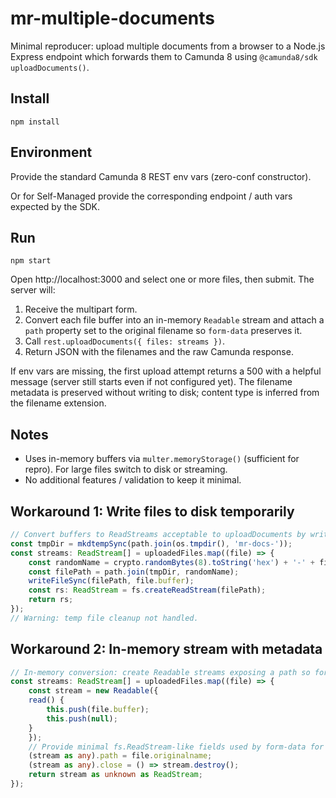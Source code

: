 # mr-multiple-documents

Minimal reproducer: upload multiple documents from a browser to a Node.js Express endpoint which forwards them to Camunda 8 using `@camunda8/sdk` `uploadDocuments()`.

## Install

```
npm install
```

## Environment

Provide the standard Camunda 8 REST env vars (zero-conf constructor).

Or for Self-Managed provide the corresponding endpoint / auth vars expected by the SDK.

## Run

```
npm start
```

Open http://localhost:3000 and select one or more files, then submit. The server will:

1. Receive the multipart form.
2. Convert each file buffer into an in-memory `Readable` stream and attach a `path` property set to the original filename so `form-data` preserves it.
3. Call `rest.uploadDocuments({ files: streams })`.
4. Return JSON with the filenames and the raw Camunda response.

If env vars are missing, the first upload attempt returns a 500 with a helpful message (server still starts even if not configured yet). The filename metadata is preserved without writing to disk; content type is inferred from the filename extension.

## Notes

- Uses in-memory buffers via `multer.memoryStorage()` (sufficient for repro). For large files switch to disk or streaming.
- No additional features / validation to keep it minimal.

## Workaround 1: Write files to disk temporarily

```typescript
// Convert buffers to ReadStreams acceptable to uploadDocuments by writing to temp files
const tmpDir = mkdtempSync(path.join(os.tmpdir(), 'mr-docs-'));
const streams: ReadStream[] = uploadedFiles.map((file) => {
    const randomName = crypto.randomBytes(8).toString('hex') + '-' + file.originalname;
    const filePath = path.join(tmpDir, randomName);
    writeFileSync(filePath, file.buffer);
    const rs: ReadStream = fs.createReadStream(filePath);
    return rs;
});
// Warning: temp file cleanup not handled. 
```

## Workaround 2: In-memory stream with metadata

```typescript
// In-memory conversion: create Readable streams exposing a path so form-data infers filename
const streams: ReadStream[] = uploadedFiles.map((file) => {
    const stream = new Readable({
    read() {
        this.push(file.buffer);
        this.push(null);
    }
    });
    // Provide minimal fs.ReadStream-like fields used by form-data for filename inference.
    (stream as any).path = file.originalname;
    (stream as any).close = () => stream.destroy();
    return stream as unknown as ReadStream;
});
```